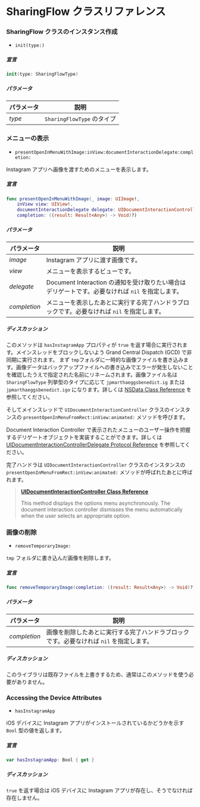 # SharingFlow クラスリファレンス

### SharingFlow クラスのインスタンス作成

  - `init(type:)`

  ##### 宣言

  ```swift
  init(type: SharingFlowType)
  ```

  ##### パラメータ

  パラメータ | 説明
  -------------|---------------
  _type_       | `SharingFlowType` のタイプ

### メニューの表示

  - `presentOpenInMenuWithImage:inView:documentInteractionDelegate:completion:`

  Instagram アプリへ画像を渡すためのメニューを表示します。

  ##### 宣言

  ```swift
  func presentOpenInMenuWithImage(_ image: UIImage!,
      inView view: UIView!,
      documentInteractionDelegate delegate: UIDocumentInteractionControllerDelegate?,
      completion: ((result: Result<Any>) -> Void)?)
  ```

  ##### パラメータ

  パラメータ | 説明
  --------------|---------------
  _image_       | Instagram アプリに渡す画像です。
  _view_          | メニューを表示するビューです。
  _delegate_    | Document Interaction の通知を受け取りたい場合はデリゲートです。必要なければ `nil` を指定します。
  _completion_ | メニューを表示したあとに実行する完了ハンドラブロックです。必要なければ `nil` を指定します。

  ##### ディスカッション

  このメソッドは `hasInstagramApp` プロパティが `true` を返す場合に実行されます。メインスレッドをブロックしないよう Grand Central Dispatch (GCD) で非同期に実行されます。
  まず `tmp`フォルダに一時的な画像ファイルを書き込みます。画像データはバックアップファイルへの書き込みでエラーが発生しないことを確認したうえで指定された名前にリネームされます。画像ファイル名は `SharingFlowType` 列挙型のタイプに応じて `jpmarthaeggsbenedict.ig` または `jpmarthaeggsbenedict.igo` になります。詳しくは [NSData Class Reference](https://developer.apple.com/library/ios/documentation/Cocoa/Reference/Foundation/Classes/NSData_Class/) を参照してください。
  
  そしてメインスレッドで `UIDocumentInteractionController` クラスのインスタンスの `presentOpenInMenuFromRect:inView:animated:` メソッドを呼びます。
  
  Document Interaction Controller で表示されたメニューのユーザー操作を把握するデリゲートオブジェクトを実装することができます。詳しくは [UIDocumentInteractionControllerDelegate Protocol Reference](https://developer.apple.com/library/ios/documentation/UIKit/Reference/UIDocumentInteractionControllerDelegate_protocol/) を参照してください。
  
  完了ハンドラは `UIDocumentInteractionController` クラスのインスタンスの `presentOpenInMenuFromRect:inView:animated:` メソッドが呼ばれたあとに呼ばれます。

  > __[UIDocumentInteractionController Class Reference](https://developer.apple.com/library/ios/documentation/UIKit/Reference/UIDocumentInteractionController_class/)__
  >
  > This method displays the options menu asynchronously. The document interaction controller dismisses the menu automatically when the user selects an appropriate option.

### 画像の削除

  - `removeTemporaryImage:`

  `tmp` フォルダに書き込んだ画像を削除します。

  ##### 宣言

  ```swift
  func removeTemporaryImage(completion: ((result: Result<Any>) -> Void)?)
  ```

  ##### パラメータ

  パラメータ | 説明
  --------------|---------------
  _completion_ | 画像を削除したあとに実行する完了ハンドラブロックです。必要なければ `nil` を指定します。

  ##### ディスカッション

  このライブラリは既存ファイルを上書きするため、通常はこのメソッドを使う必要がありません。

### Accessing the Device Attributes

  - `hasInstagramApp`

  iOS デバイスに Instagram アプリがインストールされているかどうかを示す `Bool` 型の値を返します。

  ##### 宣言

  ```swift
  var hasInstagramApp: Bool { get }
  ```

  ##### ディスカッション

  `true` を返す場合は iOS デバイスに Instagram アプリが存在し、そうでなければ存在しません。
